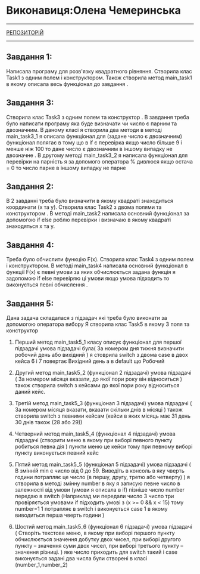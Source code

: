 # Виконавиця:Олена Чемеринська

--------------------------------
[РЕПОЗИТОРІЙ](https://github.com/OlenaChemerynska2003/Olena_Chemerynska_TR_22_2023)

--------------------------------

## Завдання 1:
Написала програму для розв'язку квадратного рівняння.
Створила клас Task1 з одним полем і конструктором. 
Також створила метод main_task1 в якому описала весь функціонал до завдання .
## Завдання 3:
Створила клас Task3 з одним полем та конструктор .
В завдання треба було написати програму яка буде визначати чи число є парним та двозначним. 
В даному класі я створила два методи в методі main_task3_1 я описала функціонал для (задане число є двозначним)
функціонал полягає в тому що в if є перевірка якщо число більше 9 і менше ніж 100 то дане число є двозначним в іншому випадку не двозначне . 
В другому методі main_task3_2 я написала функціонал для перевірки на парність я за допомого оператора % дивлюся якщо остача = 0 то число парне в іншому випадку не парне 
## Завдання 2:
В 2 завданні треба було визначити в якому квадраті знаходиться координати (x та y).
Створила клас Task2 з двома полями та конструктором .
В методі main_task2 написала основний функціонал за допомогою if else роблю перевірки і визначаю в якому квадраті знаходяться x та y.
## Завдання 4:
Треба було обчислити функцію F(x).
Створила клас Task4 з одним полем і конструктором.
В методі main_task4 написала основний функціонал в функції F(x) є певні умови за яких обчислюється задана функція я задопомою if else перевіряю ці умови якщо умова підходить то виконується певні обчислення .
## Завдання 5:
Дана задача складалася з підзадач які треба було виконати за допомогою оператора вибору 
Я створила клас Task5 в якому 3 поля та конструктор
1) Перший метод main_task5_1 класу описує функціонал для першої підзадачі умова підзадачі була(
За номером дня тижня визначити робочий день або вихідний 
)
я стоврила switch з двома case в двох кейса 6 і 7  повертає Вихідний день а в default що Робочий

2) Другий метод main_task5_2 (функціонал 2 підзадачі) умова підзадачі (
   За номером місяця вказати, до якої пори  року він відноситься
) також створила  switch з кейсами до якої пори року відноситься даний кейс. 
3) Третій метод main_task5_3 (функціонал 3 підзадачі) умова підзадачі (
   За номером місяця вказати, вказати скільки днів в місяці 
   ) також створила  switch з певними кейсам (кейси в яких місяць має 31 день 30 днів також (28 або 29))
4) Четверний метод main_task5_4 (функціонал 4 підзадачі) умова підзадачі (створити меню в якому при виборі певного пункту робиться певна дія )
пункти меню це кейси тому при певному виборі пункту виконується певний кейс 
5) Пятий метод main_task5_5 (функціонал 5 підзадачі) умова підзадачі (
   В змінній min є число від 0 до 59. Виведіть в консоль в яку чверть години потрапляє це число (в першу, другу, третю або четверту)
)
я створила в методі змінну number в яку я записую певне число в залежності від умови (умови я описала в if) пізніше число number передаю в switch
   (Наприклад ми передали число 3 число три провіряється умовами if підходить умові з (x >= 0 && x < 15) тому number=1 1 потрапляє в switch і виконується case 1 в якому виводиться перша чверть години )
6) Шостий метод main_task5_6 (функціонал 6 підзадачі) умова підзадачі ( Створіть текстове меню, в якому при виборі першого пункту обчислюється значення добутку двох чисел, при виборі другого пункту – значення суми двох чисел, при виборі третього пункту – значення різниці.
   ) яке число приходить для switch такий і case виконується задані два числа були створені в класі (number_1,number_2)

